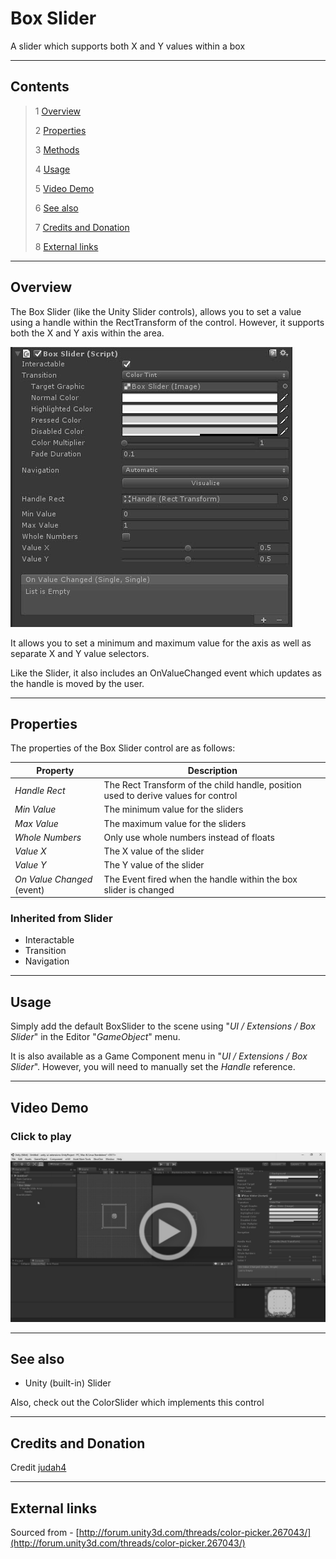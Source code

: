 # Box Slider

A slider which supports both X and Y values within a box

<!--![](Images/ Game Image.jpg)-->

---------

## Contents

> 1 [Overview](#overview)
>
> 2 [Properties](#properties)
>
> 3 [Methods](#methods)
>
> 4 [Usage](#usage)
>
> 5 [Video Demo](#video-demo)
>
> 6 [See also](#see-also)
>
> 7 [Credits and Donation](#credits-and-donation)
>
> 8 [External links](#external-links)

---------

## Overview

The Box Slider (like the Unity Slider controls), allows you to set a value using a handle within the RectTransform of the control.
However, it supports both the X and Y axis within the area.

![Box Slider Inspector](Images/BoxSliderInspector.jpg)

It allows you to set a minimum and maximum value for the axis as well as separate X and Y value selectors.

Like the Slider, it also includes an OnValueChanged event which updates as the handle is moved by the user.

---------

## Properties

The properties of the Box Slider control are as follows:

Property | Description
|-|-|
*Handle Rect*|The Rect Transform of the child handle, position used to derive values for control
*Min Value*|The minimum value for the sliders
*Max Value*|The maximum value for the sliders
*Whole Numbers*|Only use whole numbers instead of floats
*Value X*|The X value of the slider
*Value Y*|The Y value of the slider
*On Value Changed* (event) |The Event fired when the handle within the box slider is changed

### Inherited from Slider

* Interactable
* Transition
* Navigation

---------

## Usage

Simply add the default BoxSlider to the scene using "*UI / Extensions / Box Slider*" in the Editor "*GameObject*" menu.

It is also available as a Game Component menu in "*UI / Extensions / Box Slider*". However, you will need to manually set the *Handle* reference.

---------

## Video Demo

### Click to play

[![Box Slider Demo](Images/BoxSliderDemo.jpg)](Images/BoxSliderDemo.mp4 "Box Slider Demo")

---------

## See also

* Unity (built-in) Slider

Also, check out the ColorSlider which implements this control

---------

## Credits and Donation

Credit [judah4](https://forum.unity3d.com/members/judah4.34568/)

---------

## External links

Sourced from - [http://forum.unity3d.com/threads/color-picker.267043/](http://forum.unity3d.com/threads/color-picker.267043/)
